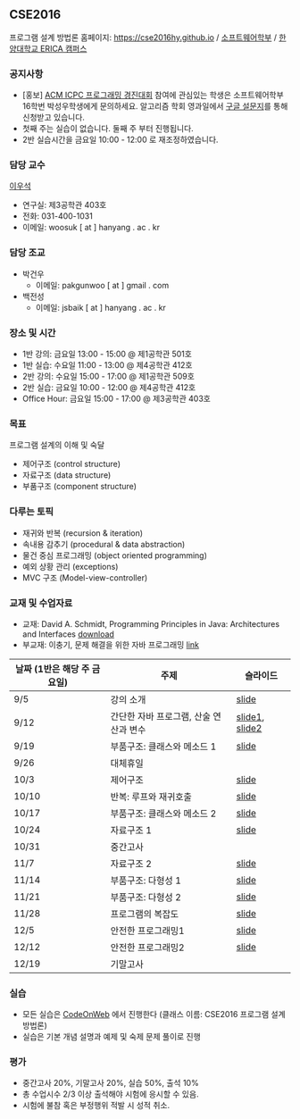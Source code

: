 ## CSE2016

프로그램 설계 방법론 홈페이지: https://cse2016hy.github.io / [소프트웨어학부](http://sw.hanyang.ac.kr) / [한양대학교 ERICA 캠퍼스](http://hanyang.ac.kr)

### 공지사항
- [홍보] [ACM ICPC 프로그래밍 경진대회](http://icpckorea.org/) 참여에 관심있는 학생은
  소프트웨어학부 16학번 박성우학생에게 문의하세요. 알고리즘 학회
  영과일에서 [구글 설문지](https://goo.gl/forms/TFH4o1dlJjZPUfnv2)를 통해 신청받고 있습니다. 
- 첫째 주는 실습이 없습니다. 둘째 주 부터 진행됩니다.
- 2반 실습시간을 금요일 10:00 - 12:00 로 재조정하였습니다.

### 담당 교수 
[이우석](http://ropas.snu.ac.kr/~wslee)
- 연구실: 제3공학관 403호
- 전화: 031-400-1031
- 이메일: woosuk [ at ] hanyang . ac . kr 

### 담당 조교
- 박건우
    * 이메일: pakgunwoo [ at ] gmail . com
- 백전성
    * 이메일: jsbaik [ at ] hanyang . ac . kr  

### 장소 및 시간
- 1반 강의: 금요일 13:00 - 15:00 @ 제1공학관 501호
- 1반 실습: 수요일 11:00 - 13:00 @ 제4공학관 412호
- 2반 강의: 수요일 15:00 - 17:00 @ 제1공학관 509호
- 2반 실습: 금요일 10:00 - 12:00 @ 제4공학관 412호 
- Office Hour: 금요일 15:00 - 17:00 @ 제3공학관 403호 

### 목표
프로그램 설계의 이해 및 숙달
   - 제어구조 (control structure)
   - 자료구조 (data structure)
   - 부품구조 (component structure) 

### 다루는 토픽
- 재귀와 반복 (recursion & iteration)
- 속내용 감추기 (procedural & data abstraction)
- 물건 중심 프로그래밍 (object oriented programming)
- 예외 상황 관리 (exceptions)
- MVC 구조 (Model-view-controller) 

### 교재 및 수업자료 
- 교재: David A. Schmidt, Programming Principles in Java: Architectures and Interfaces [download](http://plasse.hanyang.ac.kr/class/cse216/2014/Notes/textbook.zip)
- 부교재: 이충기, 문제 해결을 위한 자바 프로그래밍 [link](https://kyobobook.co.kr/product/detailViewKor.laf?mallGb=KOR&ejkGb=KOR&barcode=9788970508979&orderClick=JAj)

날짜 (1반은 해당 주 금요일) | 주제 | 슬라이드
------------- | -------------| -------------
9/5 | 강의 소개 | [slide](slides/01-intro.pdf)
9/12 | 간단한 자바 프로그램, 산술 연산과 변수 | [slide1](slides/02-simple.pdf), [slide2](slides/03-variable.pdf)
9/19 | 부품구조: 클래스와 메소드 1 | [slide](slides/04-class.pdf)
9/26 | 대체휴일 | 
10/3 |  제어구조 | [slide](slides/05-control.pdf)
10/10 | 반복: 루프와 재귀호출 | [slide]()
10/17 | 부품구조: 클래스와 메소드 2 | [slide]()
10/24 | 자료구조 1 | [slide]()
10/31 | 중간고사 | 
11/7 | 자료구조 2 | [slide]()
11/14 | 부품구조: 다형성 1 | [slide]()
11/21 | 부품구조: 다형성 2 | [slide]()
11/28 | 프로그램의 복잡도 | [slide]()
12/5 | 안전한 프로그래밍1 | [slide]()
12/12 | 안전한 프로그래밍2 | [slide]()
12/19 | 기말고사 | 

### 실습 
- 모든 실습은  [CodeOnWeb](https://erica.codeonweb.com/) 에서 진행한다 (클래스 이름: CSE2016 프로그램 설계 방법론) 
- 실습은 기본 개념 설명과 예제 및 숙제 문제 풀이로 진행

### 평가
- 중간고사 20%, 기말고사 20%, 실습 50%, 출석 10%
- 총 수업시수 2/3 이상 출석해야 시험에 응시할 수 있음. 
- 시험에 불참 혹은 부정행위 적발 시 성적 취소.
